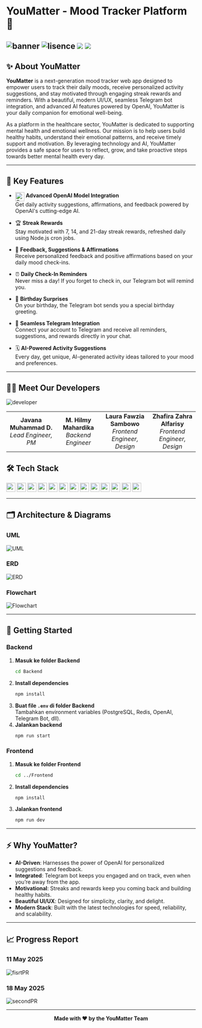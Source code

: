 # YouMatter - Mood Tracker Platform 🚀
![banner](https://imgur.com/4pP1iWc.png)
![lisence](https://img.shields.io/badge/License-MIT-blue) ![](https://img.shields.io/badge/%20Version-v1.0.0-blue) ![](https://img.shields.io/badge/build-passed-green)
---

## ✨ About YouMatter

**YouMatter** is a next-generation mood tracker web app designed to empower users to track their daily moods, receive personalized activity suggestions, and stay motivated through engaging streak rewards and reminders. With a beautiful, modern UI/UX, seamless Telegram bot integration, and advanced AI features powered by OpenAI, YouMatter is your daily companion for emotional well-being.

As a platform in the healthcare sector, YouMatter is dedicated to supporting mental health and emotional wellness. Our mission is to help users build healthy habits, understand their emotional patterns, and receive timely support and motivation. By leveraging technology and AI, YouMatter provides a safe space for users to reflect, grow, and take proactive steps towards better mental health every day.

---

## 🌟 Key Features

- <img src="https://cdn.jsdelivr.net/gh/simple-icons/simple-icons/icons/openai.svg" alt="OpenAI" width="24" align="top" /> **Advanced OpenAI Model Integration**  
  Get daily activity suggestions, affirmations, and feedback powered by OpenAI's cutting-edge AI.

- 🏆 **Streak Rewards**  
  Stay motivated with 7, 14, and 21-day streak rewards, refreshed daily using Node.js cron jobs.

- 💬 **Feedback, Suggestions & Affirmations**  
  Receive personalized feedback and positive affirmations based on your daily mood check-ins.

- ⏰ **Daily Check-In Reminders**  
  Never miss a day! If you forget to check in, our Telegram bot will remind you.

- 🎂 **Birthday Surprises**  
  On your birthday, the Telegram bot sends you a special birthday greeting.

- 🤖 **Seamless Telegram Integration**  
  Connect your account to Telegram and receive all reminders, suggestions, and rewards directly in your chat.

- 🗓️ **AI-Powered Activity Suggestions**  
  Every day, get unique, AI-generated activity ideas tailored to your mood and preferences.

---

## 👨‍💻 Meet Our Developers

![developer](https://imgur.com/UMiFWrQ.png)

<table align="center">
  <tr>
    <td align="center"><b>Javana Muhammad D.</b><br><i>Lead Engineer, PM</i></td>
    <td align="center"><b>M. Hilmy Mahardika</b><br><i>Backend Engineer</i></td>
    <td align="center"><b>Laura Fawzia Sambowo</b><br><i>Frontend Engineer, Design</i></td>
    <td align="center"><b>Zhafira Zahra Alfarisy</b><br><i>Frontend Engineer, Design</i></td>
  </tr>
</table>


## 🛠️ Tech Stack

<img src="https://img.shields.io/badge/PostgreSQL-316192?style=flat-square&logo=postgresql&logoColor=white" height="24"/> <img src="https://img.shields.io/badge/Redis-DC382D?style=flat-square&logo=redis&logoColor=white" height="24"/> <img src="https://img.shields.io/badge/JavaScript-F7DF1E?style=flat-square&logo=javascript&logoColor=black" height="24"/> <img src="https://img.shields.io/badge/Node.js-339933?style=flat-square&logo=node.js&logoColor=white" height="24"/> <img src="https://img.shields.io/badge/Express.js-000000?style=flat-square&logo=express&logoColor=white" height="24"/> <img src="https://img.shields.io/badge/React-20232A?style=flat-square&logo=react&logoColor=61DAFB" height="24"/> <img src="https://img.shields.io/badge/TailwindCSS-38B2AC?style=flat-square&logo=tailwind-css&logoColor=white" height="24"/> <img src="https://img.shields.io/badge/CSS3-1572B6?style=flat-square&logo=css3&logoColor=white" height="24"/> <img src="https://img.shields.io/badge/HTML5-E34F26?style=flat-square&logo=html5&logoColor=white" height="24"/> <img src="https://img.shields.io/badge/Docker-2496ED?style=flat-square&logo=docker&logoColor=white" height="24"/> <img src="https://img.shields.io/badge/Alibaba-FF6A00?style=flat-square&logo=alibabacloud&logoColor=white" height="24"/> <img src="https://img.shields.io/badge/OpenAI-412991?style=flat-square&logo=openai&logoColor=white" height="24"/> <img src="https://img.shields.io/badge/Telegram-2CA5E0?style=flat-square&logo=telegram&logoColor=white" height="24"/>

---

## 🗂️ Architecture & Diagrams

### UML
![UML](https://imgur.com/ml9mbhL.png)

### ERD
![ERD](https://imgur.com/sXcV2qQ.png)

### Flowchart
![Flowchart](https://imgur.com/h0ljtr1.png)

---

## 🚀 Getting Started

### Backend

1. **Masuk ke folder Backend**
   ```sh
   cd Backend
   ```
2. **Install dependencies**
   ```sh
   npm install
   ```
3. **Buat file `.env` di folder Backend**  
   Tambahkan environment variables (PostgreSQL, Redis, OpenAI, Telegram Bot, dll).
4. **Jalankan backend**
   ```sh
   npm run start
   ```

### Frontend

1. **Masuk ke folder Frontend**
   ```sh
   cd ../Frontend
   ```
2. **Install dependencies**
   ```sh
   npm install
   ```
3. **Jalankan frontend**
   ```sh
   npm run dev
   ```

---

## ⚡ Why YouMatter?

- **AI-Driven**: Harnesses the power of OpenAI for personalized suggestions and feedback.
- **Integrated**: Telegram bot keeps you engaged and on track, even when you’re away from the app.
- **Motivational**: Streaks and rewards keep you coming back and building healthy habits.
- **Beautiful UI/UX**: Designed for simplicity, clarity, and delight.
- **Modern Stack**: Built with the latest technologies for speed, reliability, and scalability.

---

## 📈 Progress Report

### 11 May 2025
![fisrtPR](https://imgur.com/hNtrIpZ.jpg)

### 18 May 2025
![secondPR](https://imgur.com/bz0CWAh.jpg)

---


<p align="center">
  <b>Made with ❤️ by the YouMatter Team</b>
</p>